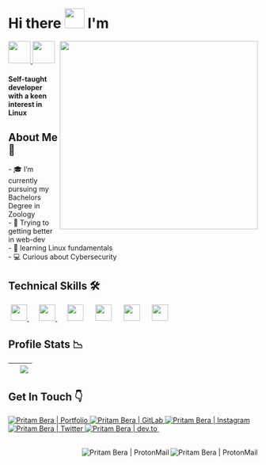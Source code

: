 <!-- Intro Scetion -->
<h1> Hi there <img src="https://media.giphy.com/media/hvRJCLFzcasrR4ia7z/giphy.gif" width="40px"> I'm </h2>
<p>
<a href="https://github.com/pritambera2000" target="_blank">
    <img height="45px" src="https://img.shields.io/badge/-P%20R%20I%20T%20A%20M-blue?style=for-the-badge" alt="">
<img height="45px"  src="https://img.shields.io/badge/-B%20E%20R%20A-pink?style=for-the-badge" alt="">
<img align = "right" height="380" width="400" src=" https://uploads-ssl.webflow.com/5e3ce2ec7f6e53c045fe7cfa/603dd7815e7536a962af11bd_Frame-157.png"/>
</a>
<h4> Self-taught developer with a keen interest in Linux</h4>

</p>
<!-- About Me Section -->

<!-- ## About Me 🚀  -->
<h2>About Me 🚀</h2>
- 🎓 I’m currently pursuing my Bachelors Degree in Zoology<br>
- 🌱 Trying to getting better in web-dev <br>
- 🐧 learning Linux fundamentals <br>
- 💻 Curious about Cybersecurity
<!-- Skills Section -->
<h2>Technical Skills 🛠</h2>
<p>
<a href="https://developer.mozilla.org/en-US/docs/Web/JavaScript" target="_blank">
    <img width="33px"style="margin-left: 5px;" src="https://upload.wikimedia.org/wikipedia/commons/6/6a/JavaScript-logo.png" alt="">
</a>
<a href="https://sass-lang.com/guide" target="_blank">
    <img width="33px" style="margin-left: 20px;" src="https://cdn.jsdelivr.net/gh/devicons/devicon/icons/sass/sass-original.svg" />
</a>
<img width="33px" style="margin-left: 20px;" src="https://cdn.jsdelivr.net/gh/devicons/devicon/icons/git/git-original.svg" />

 <img width="33px" style="margin-left: 20px;"  src="https://cdn.jsdelivr.net/gh/devicons/devicon/icons/linux/linux-original.svg" />

  <img width="33px" style="margin-left: 20px;" src="https://cdn.jsdelivr.net/gh/devicons/devicon/icons/apache/apache-original.svg" />

   <img width="33px" style="margin-left: 20px;"  src="https://cdn.jsdelivr.net/gh/devicons/devicon/icons/bash/bash-original.svg" />

</p>


<!-- Profile Stats -->

## Profile Stats 📉

| <img align="center" src="https://github-readme-stats.vercel.app/api?username=pritambera2000&count_private=true&show_icons=true&theme=buefy&hide_border=true" alt=""> | <img align="center" src="https://github-readme-stats.vercel.app/api/top-langs/?username=pritambera2000&layout=compact&theme=buefy&hide_border=true"> |
| ------------- | ------------- | 

<!-- Socials -->

## Get In Touch 👇

<p>
<a href="https://pritambera2000.github.io/portfolio/ "target="_blank">
    <img src="https://img.shields.io/badge/-Potfolio-%23ff6685?style=for-the-badge&logo=Opsgenie" alt="Pritam Bera | Portfolio">
</a>
<!-- <a href="">
    <img src="https://img.shields.io/badge/-GitHub-black?style=for-the-badge&logo=GitHub" alt="">
</a> -->
<a href="https://gitlab.com/pritambera2000" target="_blank">
    <img src="https://img.shields.io/badge/-GitLab-%23f7ea86?style=for-the-badge&logo=GitLab"alt="Pritam Bera | GitLab">
</a>
<a href="https://instagram.com/pritamlovesphotography" target="_blank">
    <img src="https://img.shields.io/badge/-Instagram-%23FCAF45%20?style=for-the-badge&logo=instagram" alt="Pritam Bera | Instagram">
</a>
<a href="https://twitter.com/dotslashpritam" target="_blank">
    <img src="https://img.shields.io/badge/-Twitter-skyblue%20?style=for-the-badge&logo=twitter" alt="Pritam Bera | Twitter">
</a>
<a href="https://dev.to/pritambera2000" target="_blank">
    <img src="https://img.shields.io/badge/-dev-black?style=for-the-badge&logo=dev.to" alt="Pritam Bera | dev.to">
</a>
<a href="">
    <img src="https://img.shields.io/badge/-LINKEDIN-blue?style=for-the-badge&logo=linkedin" alt="">
</a>

<br>
<br>

</p>
<a href="mailto:photography.pritambera@protonmail.com" target="_blank">
  <img align="right" alt="Pritam Bera | ProtonMail" src="https://img.shields.io/badge/-Private-green?style=social&logo=protonmail" />
</a>
<a href="https://t.me/dotslashpritam" target="_blank">
  <img align="right" alt="Pritam Bera | ProtonMail" src="https://img.shields.io/badge/-Personal-green?style=social&logo=telegram" />
</a>

<br>
